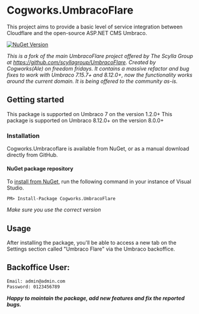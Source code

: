 # Cogworks.UmbracoFlare
This project aims to provide a basic level of service integration between Cloudflare and the open-source ASP.NET CMS Umbraco.

[![NuGet Version](https://img.shields.io/nuget/v/Cogworks.UmbracoFlare)](https://www.nuget.org/packages/Cogworks.UmbracoFlare/)

*This is a fork of the main UmbracoFlare project offered by The Scylla Group at https://github.com/scyllagroup/UmbracoFlare. Created by Cogworks(Ale) on freedom fridays. It contains a massive refactor and bug fixes to work with Umbraco 7.15.7+ and 8.12.0+, now the functionality works around the current domain. It is being offered to the community as-is.*

## Getting started

This package is supported on Umbraco 7 on the version 1.2.0+
This package is supported on Umbraco 8.12.0+ on the version 8.0.0+

### Installation

Cogworks.Umbracoflare is available from NuGet, or as a manual download directly from GitHub.

#### NuGet package repository
To [install from NuGet](https://www.nuget.org/packages/Cogworks.UmbracoFlare/), run the following command in your instance of Visual Studio.

    PM> Install-Package Cogworks.UmbracoFlare

*Make sure you use the correct version*

## Usage

After installing the package, you'll be able to access a new tab on the Settings section called "Umbraco Flare" via the Umbraco backoffice.

## Backoffice User:

```sh
Email: admin@admin.com
Password: 0123456789
```

**_Happy to maintain the package, add new features and fix the reported bugs._**
